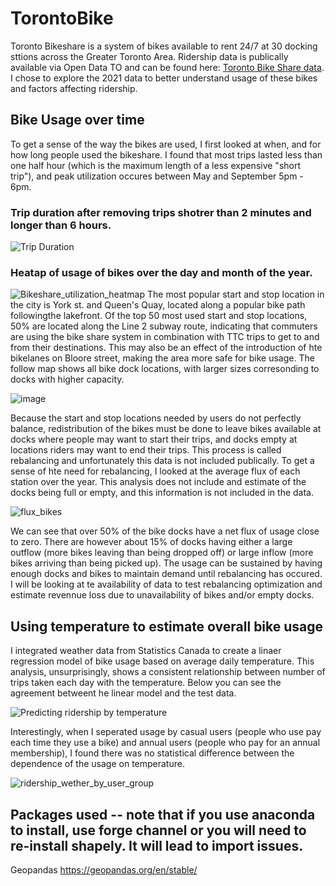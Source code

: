 # TorontoBike
Toronto Bikeshare is a system of bikes available to rent 24/7 at 30 docking sttions across the Greater Toronto Area. Ridership data is publically available via Open Data TO and can be found here: [Toronto Bike Share data](https://open.toronto.ca/dataset/bike-share-toronto/). I chose to explore the 2021 data to better understand usage of these bikes and factors affecting ridership.

## Bike Usage over time
To get a sense of the way the bikes are used, I first looked at when, and for how long people used the bikeshare. I found that most trips lasted less than one half hour (which is the maximum length of a less expensive "short trip"), and peak utilization occures between May and September 5pm - 6pm.
### Trip duration after removing trips shotrer than 2 minutes and longer than 6 hours.
![Trip Duration](https://user-images.githubusercontent.com/14931592/203406566-d6491bd7-fea0-4f97-b1ac-e0d8aef8e523.png)
### Heatap of usage of bikes over the day and month of the year.
![Bikeshare_utilization_heatmap](https://user-images.githubusercontent.com/14931592/203406654-9ef89e3b-4e52-43e7-9d58-876de6ae2aac.png)
The most popular start and stop location in the city is York st. and Queen's Quay, located along a popular bike path followingthe lakefront. Of the top 50 most used start and stop locations, 50% are located along the Line 2 subway route, indicating that commuters are using the bike share system in combination with TTC trips to get to and from their destinations. This may also be an effect of the introduction of hte bikelanes on Bloore street, making the area more safe for bike usage. The follow map shows all bike dock locations, with larger sizes corresonding to docks with higher capacity.

![image](https://user-images.githubusercontent.com/14931592/203407773-406aceba-f30f-4114-b106-c2e9480c21ef.png)

Because the start and stop locations needed by users do not perfectly balance, redistribution of the bikes must be done to leave bikes available at docks where people may want to start their trips, and docks empty at locations riders may want to end their trips. This process is called rebalancing and unfortunately this data is not included publically. To get a sense of hte need for rebalancing, I looked at the average flux of each station over the year. This analysis does not include and estimate of the docks being full or empty, and this information is not included in the data.

![flux_bikes](https://user-images.githubusercontent.com/14931592/203408785-f77def34-d461-45f7-9638-bcd93a2054f4.png)

We can see that over 50% of the bike docks have a net flux of usage close to zero. There are however about 15% of docks having either a large outflow (more bikes leaving than being dropped off) or large inflow (more bikes arriving than being picked up). The usage can be sustained by having enough docks and bikes to maintain demand until rebalancing has occured. I will be looking at te availability of data to test rebalancing optimization and estimate revennue loss due to unavailability of bikes and/or empty docks.

## Using temperature to estimate overall bike usage
I integrated weather data from Statistics Canada to create a linaer regression model of bike usage based on average daily temperature. This analysis, unsurprisingly, shows a consistent relationship between number of trips taken each day with the temperature. Below you can see the agreement betweent he linear model and the test data.

![Predicting ridership by temperature](https://user-images.githubusercontent.com/14931592/203410636-31ebf35e-419e-4d9a-9b6f-ba5943220e89.png)

Interestingly, when I seperated usage by casual users (people who use pay each time they use a bike) and annual users (people who pay for an annual membership), I found there was no statistical difference between the dependence of the usage on temperature.

![ridership_wether_by_user_group](https://user-images.githubusercontent.com/14931592/203410842-c32bdf65-d167-410b-801e-5ea182e23bb0.png)


## Packages used -- note that if you use anaconda to install, use forge channel or you will need to re-install shapely. It will lead to import issues.
Geopandas https://geopandas.org/en/stable/

